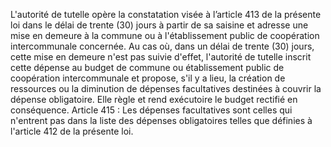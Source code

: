 L'autorité de tutelle opère la constatation visée à l’article 413 de la présente loi dans le délai de trente (30) jours à partir de sa saisine et adresse une mise en demeure à la commune ou à l'établissement public de coopération intercommunale concernée. Au cas où, dans un délai de trente (30) jours, cette mise en demeure n'est pas suivie d'effet, l'autorité de tutelle inscrit cette dépense au budget de commune ou établissement public de coopération intercommunale et propose, s'il y a lieu, la création de ressources ou la diminution de dépenses facultatives destinées à couvrir la dépense obligatoire. Elle règle et rend exécutoire le budget rectifié en conséquence. Article 415 :
Les dépenses facultatives sont celles qui n'entrent pas dans la liste des dépenses obligatoires telles que définies à l'article 412 de la présente loi.